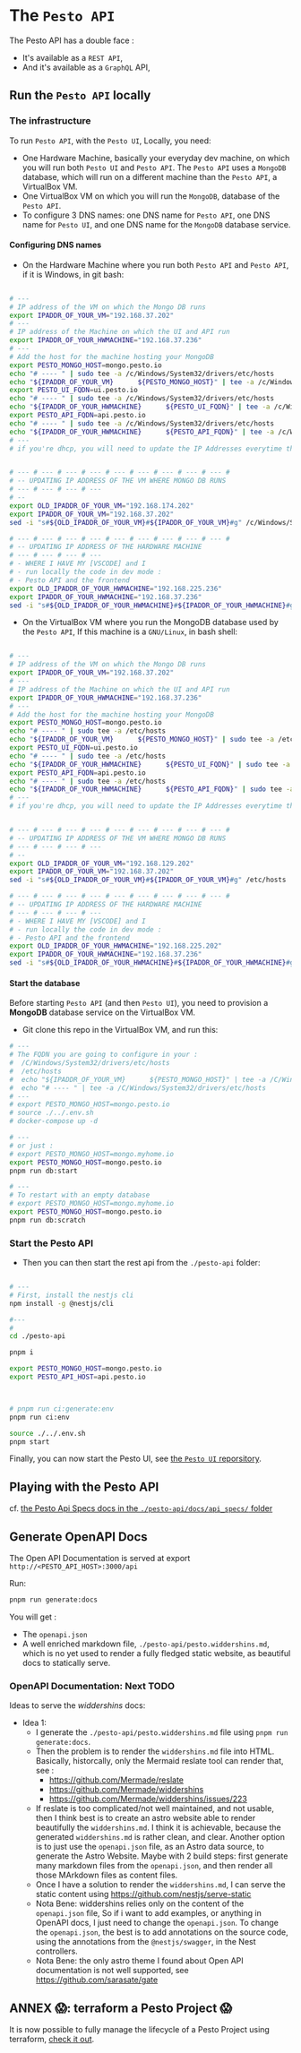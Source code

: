 # The `Pesto API`

The Pesto API has a double face :

* It's available as a `REST API`,
* And it's available as a `GraphQL` API,

## Run the `Pesto API` locally

### The infrastructure

To run `Pesto API`, with the `Pesto UI`, Locally, you need:

* One Hardware Machine, basically your everyday dev machine, on which you will run both `Pesto UI` and `Pesto API`. The `Pesto API` uses a `MongoDB` database, which will run on a different machine than the `Pesto API`, a VirtualBox VM.
* One VirtualBox VM on which you will run the `MongoDB`, database of the `Pesto API`.
* To configure 3 DNS names: one DNS name for `Pesto API`, one DNS name for `Pesto UI`, and one DNS name for the `MongoDB` database service.

#### Configuring DNS names

* On the Hardware Machine where you run both  `Pesto API` and  `Pesto API`, if it is Windows, in git bash:

```bash

# --- 
# IP address of the VM on which the Mongo DB runs
export IPADDR_OF_YOUR_VM="192.168.37.202"
# --- 
# IP address of the Machine on which the UI and API run
export IPADDR_OF_YOUR_HWMACHINE="192.168.37.236"
# ---
# Add the host for the machine hosting your MongoDB
export PESTO_MONGO_HOST=mongo.pesto.io
echo "# ---- " | sudo tee -a /c/Windows/System32/drivers/etc/hosts
echo "${IPADDR_OF_YOUR_VM}      ${PESTO_MONGO_HOST}" | tee -a /c/Windows/System32/drivers/etc/hosts
export PESTO_UI_FQDN=ui.pesto.io
echo "# ---- " | sudo tee -a /c/Windows/System32/drivers/etc/hosts
echo "${IPADDR_OF_YOUR_HWMACHINE}      ${PESTO_UI_FQDN}" | tee -a /c/Windows/System32/drivers/etc/hosts
export PESTO_API_FQDN=api.pesto.io
echo "# ---- " | sudo tee -a /c/Windows/System32/drivers/etc/hosts
echo "${IPADDR_OF_YOUR_HWMACHINE}      ${PESTO_API_FQDN}" | tee -a /c/Windows/System32/drivers/etc/hosts
# ---
# if you're dhcp, you will need to update the IP Addresses everytime the DHCP server updates the IP Addresses of the machines you run Pesto API and Pesto UI on:  


# --- # --- # --- # --- # --- # --- # --- # --- # --- #
# -- UPDATING IP ADDRESS OF THE VM WHERE MONGO DB RUNS
# --- # --- # --- # --- 
# -- 
export OLD_IPADDR_OF_YOUR_VM="192.168.174.202"
export IPADDR_OF_YOUR_VM="192.168.37.202"
sed -i "s#${OLD_IPADDR_OF_YOUR_VM}#${IPADDR_OF_YOUR_VM}#g" /c/Windows/System32/drivers/etc/hosts

# --- # --- # --- # --- # --- # --- # --- # --- # --- #
# -- UPDATING IP ADDRESS OF THE HARDWARE MACHINE 
# --- # --- # --- # --- 
# - WHERE I HAVE MY [VSCODE] and I 
# - run locally the code in dev mode : 
# - Pesto API and the frontend
export OLD_IPADDR_OF_YOUR_HWMACHINE="192.168.225.236"
export IPADDR_OF_YOUR_HWMACHINE="192.168.37.236"
sed -i "s#${OLD_IPADDR_OF_YOUR_HWMACHINE}#${IPADDR_OF_YOUR_HWMACHINE}#g" /c/Windows/System32/drivers/etc/hosts

```

* On the VirtualBox VM where you run the MongoDB database used by the `Pesto API`, If this machine is a `GNU/Linux`, in bash shell:

```bash

# --- 
# IP address of the VM on which the Mongo DB runs
export IPADDR_OF_YOUR_VM="192.168.37.202"
# --- 
# IP address of the Machine on which the UI and API run
export IPADDR_OF_YOUR_HWMACHINE="192.168.37.236"
# ---
# Add the host for the machine hosting your MongoDB
export PESTO_MONGO_HOST=mongo.pesto.io
echo "# ---- " | sudo tee -a /etc/hosts
echo "${IPADDR_OF_YOUR_VM}      ${PESTO_MONGO_HOST}" | sudo tee -a /etc/hosts
export PESTO_UI_FQDN=ui.pesto.io
echo "# ---- " | sudo tee -a /etc/hosts
echo "${IPADDR_OF_YOUR_HWMACHINE}      ${PESTO_UI_FQDN}" | sudo tee -a /etc/hosts
export PESTO_API_FQDN=api.pesto.io
echo "# ---- " | sudo tee -a /etc/hosts
echo "${IPADDR_OF_YOUR_HWMACHINE}      ${PESTO_API_FQDN}" | sudo tee -a /etc/hosts
# ---
# if you're dhcp, you will need to update the IP Addresses everytime the DHCP server updates the IP Addresses of the machines you run Pesto API and Pesto UI on:  


# --- # --- # --- # --- # --- # --- # --- # --- # --- #
# -- UPDATING IP ADDRESS OF THE VM WHERE MONGO DB RUNS
# --- # --- # --- # --- 
# -- 
export OLD_IPADDR_OF_YOUR_VM="192.168.129.202"
export IPADDR_OF_YOUR_VM="192.168.37.202"
sed -i "s#${OLD_IPADDR_OF_YOUR_VM}#${IPADDR_OF_YOUR_VM}#g" /etc/hosts

# --- # --- # --- # --- # --- # --- # --- # --- # --- #
# -- UPDATING IP ADDRESS OF THE HARDWARE MACHINE 
# --- # --- # --- # --- 
# - WHERE I HAVE MY [VSCODE] and I 
# - run locally the code in dev mode : 
# - Pesto API and the frontend
export OLD_IPADDR_OF_YOUR_HWMACHINE="192.168.225.202"
export IPADDR_OF_YOUR_HWMACHINE="192.168.37.236"
sed -i "s#${OLD_IPADDR_OF_YOUR_HWMACHINE}#${IPADDR_OF_YOUR_HWMACHINE}#g" /etc/hosts

```

#### Start the database

Before starting `Pesto API` (and then `Pesto UI`), you need to provision a **MongoDB** database service on the VirtualBox VM.

* Git clone this repo in the VirtualBox VM, and run this:

```bash
# ---
# The FQDN you are going to configure in your :
#  /C/Windows/System32/drivers/etc/hosts
#  /etc/hosts
#  echo "${IPADDR_OF_YOUR_VM}      ${PESTO_MONGO_HOST}" | tee -a /C/Windows/System32/drivers/etc/hosts
#  echo "# ---- " | tee -a /C/Windows/System32/drivers/etc/hosts
# ---
# export PESTO_MONGO_HOST=mongo.pesto.io
# source ./../.env.sh
# docker-compose up -d

# ---
# or just : 
# export PESTO_MONGO_HOST=mongo.myhome.io
export PESTO_MONGO_HOST=mongo.pesto.io
pnpm run db:start

# ---
# To restart with an empty database
# export PESTO_MONGO_HOST=mongo.myhome.io
export PESTO_MONGO_HOST=mongo.pesto.io
pnpm run db:scratch

```

### Start the Pesto API

* Then you can then start the rest api from the `./pesto-api` folder:

```bash

# ---
# First, install the nestjs cli
npm install -g @nestjs/cli

#---
#
cd ./pesto-api

pnpm i

export PESTO_MONGO_HOST=mongo.pesto.io
export PESTO_API_HOST=api.pesto.io



# pnpm run ci:generate:env
pnpm run ci:env

source ./../.env.sh
pnpm start
```

Finally, you can now start the Pesto UI, see [the `Pesto UI` reporsitory](https://github.com/3forges/pesto-ui).

## Playing with the Pesto API

cf. [the Pesto Api Specs docs in the `./pesto-api/docs/api_specs/` folder](./pesto-api/docs/api_specs/)

## Generate OpenAPI Docs

The Open API Documentation is served at export `http://<PESTO_API_HOST>:3000/api`

Run:

```bash
pnpm run generate:docs
```

You will get :

* The `openapi.json`
* A well enriched markdown file, `./pesto-api/pesto.widdershins.md`, which is no yet used to render a fully fledged static website, as beautiful docs to statically serve.

### OpenAPI Documentation: Next TODO

Ideas to serve the _widdershins_ docs:

* Idea 1:
  * I generate the `./pesto-api/pesto.widdershins.md` file using `pnpm run generate:docs`.
  * Then the problem is to render the `widdershins.md` file into HTML. Basically, historcally, only the Mermaid reslate tool can render that, see :
    * <https://github.com/Mermade/reslate>
    * <https://github.com/Mermade/widdershins>
    * <https://github.com/Mermade/widdershins/issues/223>
  * If reslate is too complicated/not well maintained, and not usable, then I think best is to create an astro website able to render beautifully the `widdershins.md`. I think it is achievable, because the generated `widdershins.md` is rather clean, and clear. Another option is to just use the `openapi.json` file, as an Astro data source, to generate the Astro Website. Maybe with 2 build steps: first generate many markdown files from the `openapi.json`, and then render all those MArkdown files as content files.
  * Once I have a solution to render the `widdershins.md`, I can serve the static content using <https://github.com/nestjs/serve-static>
  * Nota Bene: widdershins relies only on the content of the `openapi.json` file, So if i want to add examples, or anything in OpenAPI docs, I just need to change the `openapi.json`. To change the `openapi.json`, the best is to add annotations on the source code, using the annotations from the  `@nestjs/swagger`, in the Nest controllers.
  * Nota Bene: the only astro theme I found about Open API documentation is not well supported, see <https://github.com/sarasate/gate>

## ANNEX 😱: terraform a Pesto Project 😱

It is now possible to fully manage the lifecycle of a Pesto Project using terraform, [check it out](./.terraform/demo/README.md).

<!--
oh putain c la gagne aujourd'hui: j'ai réussit à complètement terraformer un nombre illimité de pesto projects

et ça marchera exactement pareil pour créer des pesto content types, et même des pesto contents: genre on  pourra déclencher carrément un déploiement de site avec terraform comme boum 😱
-->